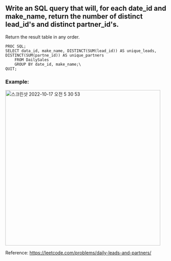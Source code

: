 ## Write an SQL query that will, for each date_id and make_name, return the number of distinct lead_id's and distinct partner_id's.

Return the result table in any order.

``` SAS
PROC SQL;
SELECT data_id, make_name, DISTINCT(SUM(lead_id)) AS unique_leads, DISTINCT(SUM(partne_id)) AS unique_partners
    FROM DailySales
    GROUP BY date_id, make_name;\
QUIT;
``` 

### Example:
<img width="484" alt="스크린샷 2022-10-17 오전 5 30 53" src="https://user-images.githubusercontent.com/107760647/196056784-db3c5fab-0444-4a6b-b50b-6446ce959f30.png">

Reference:
https://leetcode.com/problems/daily-leads-and-partners/
